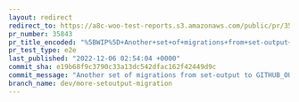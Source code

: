 ```yaml
---
layout: redirect
redirect_to: https://a8c-woo-test-reports.s3.amazonaws.com/public/pr/35843/e2e/index.html
pr_number: 35843
pr_title_encoded: "%5BWIP%5D+Another+set+of+migrations+from+set-output+to+GITHUB_OUTPUT"
pr_test_type: e2e
last_published: "2022-12-06 02:54:04 +0000"
commit_sha: e19b68f9c3790c33a13dc542dfac162f42449d9c
commit_message: "Another set of migrations from set-output to GITHUB_OUTPUT"
branch_name: dev/more-setoutput-migration
---
```

